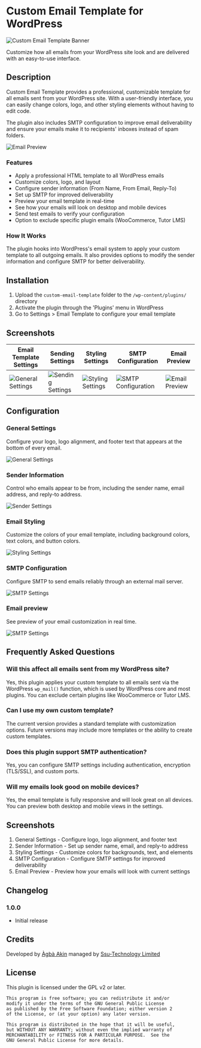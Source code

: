 # Custom Email Template for WordPress

![Custom Email Template Banner](https://img.shields.io/badge/WordPress-Plugin-blue.svg)

Customize how all emails from your WordPress site look and are delivered with an easy-to-use interface.

## Description

Custom Email Template provides a professional, customizable template for all emails sent from your WordPress site. With a user-friendly interface, you can easily change colors, logo, and other styling elements without having to edit code.

The plugin also includes SMTP configuration to improve email deliverability and ensure your emails make it to recipients' inboxes instead of spam folders.

![Email Preview](/assets/images/email-preview.png)

### Features

* Apply a professional HTML template to all WordPress emails
* Customize colors, logo, and layout
* Configure sender information (From Name, From Email, Reply-To)
* Set up SMTP for improved deliverability
* Preview your email template in real-time
* See how your emails will look on desktop and mobile devices
* Send test emails to verify your configuration
* Option to exclude specific plugin emails (WooCommerce, Tutor LMS) 

### How It Works

The plugin hooks into WordPress's email system to apply your custom template to all outgoing emails. It also provides options to modify the sender information and configure SMTP for better deliverability.

## Installation

1. Upload the `custom-email-template` folder to the `/wp-content/plugins/` directory
2. Activate the plugin through the 'Plugins' menu in WordPress
3. Go to Settings > Email Template to configure your email template
## Screenshots

| Email Template Settings | Sending Settings | Styling Settings | SMTP Configuration | Email Preview |
|-------------------------|------------------|------------------|--------------------|--------------|
| ![General Settings](assets/images/screenshot-1.png) | ![Sending Settings](assets/images/screenshot-2.png) | ![Styling Settings](assets/images/screenshot-3.png) | ![SMTP Configuration](assets/images/screenshot-4.png) | ![Email Preview](assets/images/screenshot-5.png) |

## Configuration

### General Settings
Configure your logo, logo alignment, and footer text that appears at the bottom of every email.

![General Settings](assets/images/screenshot-1.png)

### Sender Information
Control who emails appear to be from, including the sender name, email address, and reply-to address.

![Sender Settings](assets/images/screenshot-2.png)

### Email Styling
Customize the colors of your email template, including background colors, text colors, and button colors.

![Styling Settings](assets/images/screenshot-3.png)

### SMTP Configuration
Configure SMTP to send emails reliably through an external mail server.

![SMTP Settings](assets/images/screenshot-4.png)


### Email preview
See preview of your email customization in real time.

![SMTP Settings](assets/images/screenshot-5.png)

## Frequently Asked Questions

### Will this affect all emails sent from my WordPress site?

Yes, this plugin applies your custom template to all emails sent via the WordPress `wp_mail()` function, which is used by WordPress core and most plugins. You can exclude certain plugins like WooCommerce or Tutor LMS.

### Can I use my own custom template?

The current version provides a standard template with customization options. Future versions may include more templates or the ability to create custom templates.

### Does this plugin support SMTP authentication?

Yes, you can configure SMTP settings including authentication, encryption (TLS/SSL), and custom ports.

### Will my emails look good on mobile devices?

Yes, the email template is fully responsive and will look great on all devices. You can preview both desktop and mobile views in the settings.

## Screenshots

1. General Settings - Configure logo, logo alignment, and footer text
2. Sender Information - Set up sender name, email, and reply-to address
3. Styling Settings - Customize colors for backgrounds, text, and elements
4. SMTP Configuration - Configure SMTP settings for improved deliverability
5. Email Preview - Preview how your emails will look with current settings

## Changelog

### 1.0.0
* Initial release

## Credits

Developed by [Àgbà Akin](https://akinolaakeem.com)
managed by [Ssu-Technology Limited](https://swiftspeed.org)

## License

This plugin is licensed under the GPL v2 or later.

```
This program is free software; you can redistribute it and/or
modify it under the terms of the GNU General Public License
as published by the Free Software Foundation; either version 2
of the License, or (at your option) any later version.

This program is distributed in the hope that it will be useful,
but WITHOUT ANY WARRANTY; without even the implied warranty of
MERCHANTABILITY or FITNESS FOR A PARTICULAR PURPOSE.  See the
GNU General Public License for more details.
```
